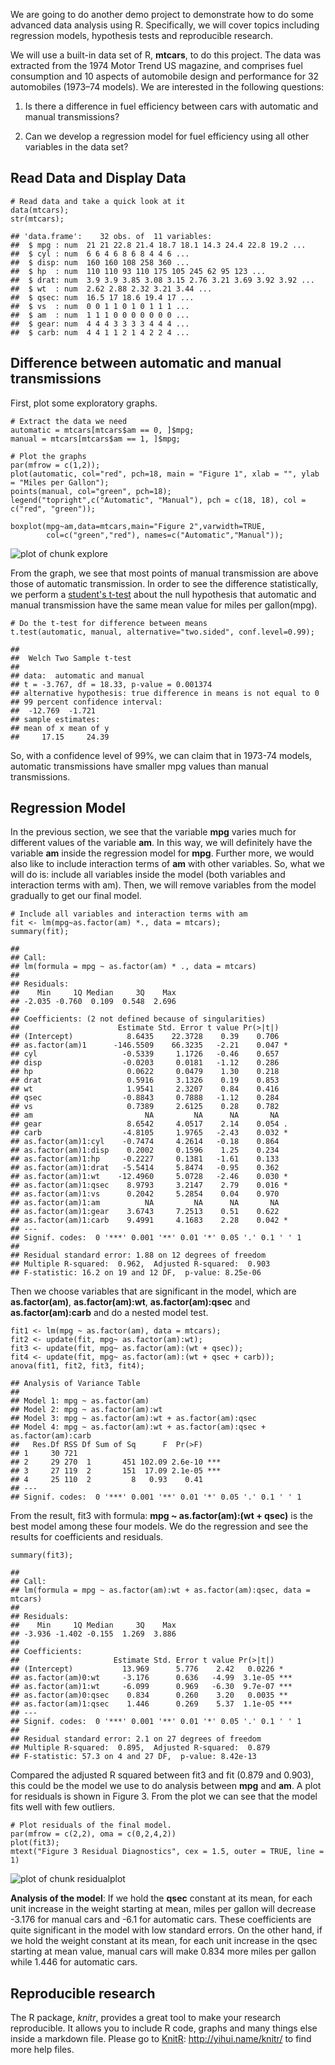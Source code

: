 We are going to do another demo project to demonstrate how to do some
advanced data analysis using R. Specifically, we will cover topics
including regression models, hypothesis tests and reproducible research.

We will use a built-in data set of R, **mtcars**, to do this project.
The data was extracted from the 1974 Motor Trend US magazine, and
comprises fuel consumption and 10 aspects of automobile design and
performance for 32 automobiles (1973–74 models). We are interested in
the following questions:

1.  Is there a difference in fuel efficiency between cars with automatic
    and manual transmissions?

2.  Can we develop a regression model for fuel efficiency using all
    other variables in the data set?

Read Data and Display Data
--------------------------

    # Read data and take a quick look at it
    data(mtcars);
    str(mtcars);

    ## 'data.frame':    32 obs. of  11 variables:
    ##  $ mpg : num  21 21 22.8 21.4 18.7 18.1 14.3 24.4 22.8 19.2 ...
    ##  $ cyl : num  6 6 4 6 8 6 8 4 4 6 ...
    ##  $ disp: num  160 160 108 258 360 ...
    ##  $ hp  : num  110 110 93 110 175 105 245 62 95 123 ...
    ##  $ drat: num  3.9 3.9 3.85 3.08 3.15 2.76 3.21 3.69 3.92 3.92 ...
    ##  $ wt  : num  2.62 2.88 2.32 3.21 3.44 ...
    ##  $ qsec: num  16.5 17 18.6 19.4 17 ...
    ##  $ vs  : num  0 0 1 1 0 1 0 1 1 1 ...
    ##  $ am  : num  1 1 1 0 0 0 0 0 0 0 ...
    ##  $ gear: num  4 4 4 3 3 3 3 4 4 4 ...
    ##  $ carb: num  4 4 1 1 2 1 4 2 2 4 ...

Difference between automatic and manual transmissions
-----------------------------------------------------

First, plot some exploratory graphs.

    # Extract the data we need
    automatic = mtcars[mtcars$am == 0, ]$mpg; 
    manual = mtcars[mtcars$am == 1, ]$mpg;

    # Plot the graphs
    par(mfrow = c(1,2));
    plot(automatic, col="red", pch=18, main = "Figure 1", xlab = "", ylab = "Miles per Gallon");
    points(manual, col="green", pch=18);
    legend("topright",c("Automatic", "Manual"), pch = c(18, 18), col = c("red", "green"));

    boxplot(mpg~am,data=mtcars,main="Figure 2",varwidth=TRUE, 
            col=c("green","red"), names=c("Automatic","Manual"));

![plot of chunk
explore](./IntroductionR2_files/figure-markdown_strict/explore.png)

From the graph, we see that most points of manual transmission are above
those of automatic transmission. In order to see the difference
statistically, we perform a [student's
t-test](http://en.wikipedia.org/wiki/Student's_t-test) about the null
hypothesis that automatic and manual transmission have the same mean
value for miles per gallon(mpg).

    # Do the t-test for difference between means
    t.test(automatic, manual, alternative="two.sided", conf.level=0.99);

    ## 
    ##  Welch Two Sample t-test
    ## 
    ## data:  automatic and manual
    ## t = -3.767, df = 18.33, p-value = 0.001374
    ## alternative hypothesis: true difference in means is not equal to 0
    ## 99 percent confidence interval:
    ##  -12.769  -1.721
    ## sample estimates:
    ## mean of x mean of y 
    ##     17.15     24.39

So, with a confidence level of 99%, we can claim that in 1973-74 models,
automatic transmissions have smaller mpg values than manual
transmissions.

Regression Model
----------------

In the previous section, we see that the variable **mpg** varies much
for different values of the variable **am**. In this way, we will
definitely have the variable **am** inside the regression model for
**mpg**. Further more, we would also like to include interaction terms
of **am** with other variables. So, what we will do is: include all
variables inside the model (both variables and interaction terms with
am). Then, we will remove variables from the model gradually to get our
final model.

    # Include all variables and interaction terms with am
    fit <- lm(mpg~as.factor(am) *., data = mtcars);
    summary(fit);

    ## 
    ## Call:
    ## lm(formula = mpg ~ as.factor(am) * ., data = mtcars)
    ## 
    ## Residuals:
    ##    Min     1Q Median     3Q    Max 
    ## -2.035 -0.760  0.109  0.548  2.696 
    ## 
    ## Coefficients: (2 not defined because of singularities)
    ##                      Estimate Std. Error t value Pr(>|t|)  
    ## (Intercept)            8.6435    22.3728    0.39    0.706  
    ## as.factor(am)1      -146.5509    66.3235   -2.21    0.047 *
    ## cyl                   -0.5339     1.1726   -0.46    0.657  
    ## disp                  -0.0203     0.0181   -1.12    0.286  
    ## hp                     0.0622     0.0479    1.30    0.218  
    ## drat                   0.5916     3.1326    0.19    0.853  
    ## wt                     1.9541     2.3207    0.84    0.416  
    ## qsec                  -0.8843     0.7888   -1.12    0.284  
    ## vs                     0.7389     2.6125    0.28    0.782  
    ## am                         NA         NA      NA       NA  
    ## gear                   8.6542     4.0517    2.14    0.054 .
    ## carb                  -4.8105     1.9765   -2.43    0.032 *
    ## as.factor(am)1:cyl    -0.7474     4.2614   -0.18    0.864  
    ## as.factor(am)1:disp    0.2002     0.1596    1.25    0.234  
    ## as.factor(am)1:hp     -0.2227     0.1381   -1.61    0.133  
    ## as.factor(am)1:drat   -5.5414     5.8474   -0.95    0.362  
    ## as.factor(am)1:wt    -12.4960     5.0728   -2.46    0.030 *
    ## as.factor(am)1:qsec    8.9793     3.2147    2.79    0.016 *
    ## as.factor(am)1:vs      0.2042     5.2854    0.04    0.970  
    ## as.factor(am)1:am          NA         NA      NA       NA  
    ## as.factor(am)1:gear    3.6743     7.2513    0.51    0.622  
    ## as.factor(am)1:carb    9.4991     4.1683    2.28    0.042 *
    ## ---
    ## Signif. codes:  0 '***' 0.001 '**' 0.01 '*' 0.05 '.' 0.1 ' ' 1
    ## 
    ## Residual standard error: 1.88 on 12 degrees of freedom
    ## Multiple R-squared:  0.962,  Adjusted R-squared:  0.903 
    ## F-statistic: 16.2 on 19 and 12 DF,  p-value: 8.25e-06

Then we choose variables that are significant in the model, which are
**as.factor(am)**, **as.factor(am):wt**, **as.factor(am):qsec** and
**as.factor(am):carb** and do a nested model test.

    fit1 <- lm(mpg ~ as.factor(am), data = mtcars);
    fit2 <- update(fit, mpg~ as.factor(am):wt);
    fit3 <- update(fit, mpg~ as.factor(am):(wt + qsec));
    fit4 <- update(fit, mpg~ as.factor(am):(wt + qsec + carb));
    anova(fit1, fit2, fit3, fit4);

    ## Analysis of Variance Table
    ## 
    ## Model 1: mpg ~ as.factor(am)
    ## Model 2: mpg ~ as.factor(am):wt
    ## Model 3: mpg ~ as.factor(am):wt + as.factor(am):qsec
    ## Model 4: mpg ~ as.factor(am):wt + as.factor(am):qsec + as.factor(am):carb
    ##   Res.Df RSS Df Sum of Sq      F  Pr(>F)    
    ## 1     30 721                                
    ## 2     29 270  1       451 102.09 2.6e-10 ***
    ## 3     27 119  2       151  17.09 2.1e-05 ***
    ## 4     25 110  2         8   0.93    0.41    
    ## ---
    ## Signif. codes:  0 '***' 0.001 '**' 0.01 '*' 0.05 '.' 0.1 ' ' 1

From the result, fit3 with formula: **mpg ~ as.factor(am):(wt + qsec)**
is the best model among these four models. We do the regression and see
the results for coefficients and residuals.

    summary(fit3);

    ## 
    ## Call:
    ## lm(formula = mpg ~ as.factor(am):wt + as.factor(am):qsec, data = mtcars)
    ## 
    ## Residuals:
    ##    Min     1Q Median     3Q    Max 
    ## -3.936 -1.402 -0.155  1.269  3.886 
    ## 
    ## Coefficients:
    ##                     Estimate Std. Error t value Pr(>|t|)    
    ## (Intercept)           13.969      5.776    2.42   0.0226 *  
    ## as.factor(am)0:wt     -3.176      0.636   -4.99  3.1e-05 ***
    ## as.factor(am)1:wt     -6.099      0.969   -6.30  9.7e-07 ***
    ## as.factor(am)0:qsec    0.834      0.260    3.20   0.0035 ** 
    ## as.factor(am)1:qsec    1.446      0.269    5.37  1.1e-05 ***
    ## ---
    ## Signif. codes:  0 '***' 0.001 '**' 0.01 '*' 0.05 '.' 0.1 ' ' 1
    ## 
    ## Residual standard error: 2.1 on 27 degrees of freedom
    ## Multiple R-squared:  0.895,  Adjusted R-squared:  0.879 
    ## F-statistic: 57.3 on 4 and 27 DF,  p-value: 8.42e-13

Compared the adjusted R squared between fit3 and fit (0.879 and 0.903),
this could be the model we use to do analysis between **mpg** and
**am**. A plot for residuals is shown in Figure 3. From the plot we can
see that the model fits well with few outliers.

    # Plot residuals of the final model.
    par(mfrow = c(2,2), oma = c(0,2,4,2))
    plot(fit3);
    mtext("Figure 3 Residual Diagnostics", cex = 1.5, outer = TRUE, line = 1)

![plot of chunk
residualplot](./IntroductionR2_files/figure-markdown_strict/residualplot.png)

**Analysis of the model**: If we hold the **qsec** constant at its mean,
for each unit increase in the weight starting at mean, miles per gallon
will decrease -3.176 for manual cars and -6.1 for automatic cars. These
coefficients are quite significant in the model with low standard
errors. On the other hand, if we hold the weight constant at its mean,
for each unit increase in the qsec starting at mean value, manual cars
will make 0.834 more miles per gallon while 1.446 for automatic cars.

Reproducible research
---------------------

The R package, *knitr*, provides a great tool to make your research
reproducible. It allows you to include R code, graphs and many things
else inside a markdown file. Please go to
[KnitR](http://yihui.name/knitr/): <http://yihui.name/knitr/> to find
more help files.
